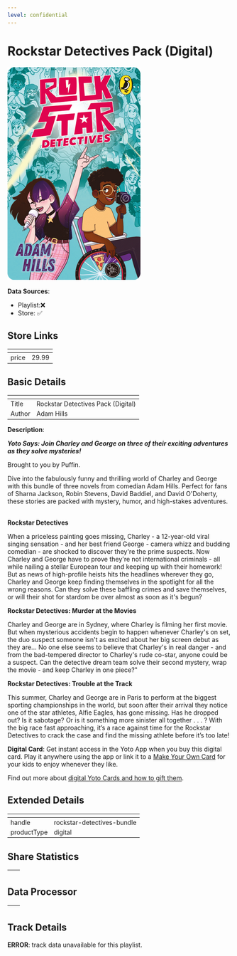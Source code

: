 ```yaml
---
level: confidential
---
```

# Rockstar Detectives Pack (Digital)

![card_[7p9KF].png](../../img/cards/card_[7p9KF].png)

**Data Sources**: 

- Playlist:❌
- Store: ✅


## Store Links

| <!-- --> | <!-- --> |
| - | - |
| price | 29.99 |


## Basic Details

| <!-- --> | <!-- --> |
| - | - |
| Title | Rockstar Detectives Pack (Digital) |
| Author | Adam Hills |

**Description**:

_**Yoto Says: Join Charley and George on three of their exciting adventures as they solve mysteries!**_

Brought to you by Puffin.  

Dive into the fabulously funny and thrilling world of Charley and George with this bundle of three novels from comedian Adam Hills. Perfect for fans of Sharna Jackson, Robin Stevens, David Baddiel, and David O'Doherty, these stories are packed with mystery, humor, and high-stakes adventures.  

**Rockstar Detectives**

When a priceless painting goes missing, Charley - a 12-year-old viral singing sensation - and her best friend George - camera whizz and budding comedian - are shocked to discover they're the prime suspects. Now Charley and George have to prove they're not international criminals - all while nailing a stellar European tour and keeping up with their homework! But as news of high-profile heists hits the headlines wherever they go, Charley and George keep finding themselves in the spotlight for all the wrong reasons. Can they solve these baffling crimes and save themselves, or will their shot for stardom be over almost as soon as it's begun?  

**Rockstar Detectives: Murder at the Movies**  

Charley and George are in Sydney, where Charley is filming her first movie. But when mysterious accidents begin to happen whenever Charley's on set, the duo suspect someone isn't as excited about her big screen debut as they are... No one else seems to believe that Charley's in real danger - and from the bad-tempered director to Charley's rude co-star, anyone could be a suspect. Can the detective dream team solve their second mystery, wrap the movie - and keep Charley in one piece?"  

**Rockstar Detectives: Trouble at the Track**  

This summer, Charley and George are in Paris to perform at the biggest sporting championships in the world, but soon after their arrival they notice one of the star athletes, Alfie Eagles, has gone missing. Has he dropped out? Is it sabotage? Or is it something more sinister all together . . . ? With the big race fast approaching, it’s a race against time for the Rockstar Detectives to crack the case and find the missing athlete before it’s too late!

**Digital Card**: Get instant access in the Yoto App when you buy this digital card. Play it anywhere using the app or link it to a [Make Your Own Card](https://ca.yotoplay.com/pages/myo) for your kids to enjoy whenever they like.

Find out more about [digital Yoto Cards and how to gift them](https://uk.yotoplay.com/blogs/yoto-journal/what-are-digital-yoto-cards).


## Extended Details

| <!-- --> | <!-- --> |
| - | - |
| handle | rockstar-detectives-bundle |
| productType | digital |


## Share Statistics

| <!-- --> | <!-- --> |
| - | - |


## Data Processor

| <!-- --> | <!-- --> |
| - | - |


## Track Details

**ERROR**: track data unavailable for this playlist.
